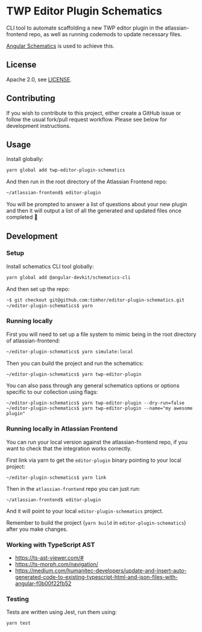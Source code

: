 # TWP Editor Plugin Schematics

CLI tool to automate scaffolding a new TWP editor plugin in the atlassian-frontend repo, as well as running codemods to update necessary files.

[Angular Schematics](https://angular.io/guide/schematics-authoring) is used to achieve this.

## License

Apache 2.0, see [LICENSE](https://github.com/timhor/editor-plugin-schematics/blob/master/LICENSE).

## Contributing

If you wish to contribute to this project, either create a GitHub issue or follow the usual fork/pull request workflow. Please see below for development instructions.

## Usage

Install globally:

```bash
yarn global add twp-editor-plugin-schematics
```

And then run in the root directory of the Atlassian Frontend repo:

```bash
~/atlassian-frontend$ editor-plugin
```

You will be prompted to answer a list of questions about your new plugin and then it will output a list of all the generated and updated files once completed 🚀

## Development

### Setup

Install schematics CLI tool globally:

```bash
yarn global add @angular-devkit/schematics-cli
```

And then set up the repo:

```bash
~$ git checkout git@github.com:timhor/editor-plugin-schematics.git
~/editor-plugin-schematics$ yarn
```

### Running locally

First you will need to set up a file system to mimic being in the root directory of atlassian-frontend:

```bash
~/editor-plugin-schematics$ yarn simulate:local
```

Then you can build the project and run the schematics:

```bash
~/editor-plugin-schematics$ yarn twp-editor-plugin
```

You can also pass through any general schematics options or options specific to our collection using flags:

```
~/editor-plugin-schematics$ yarn twp-editor-plugin --dry-run=false
~/editor-plugin-schematics$ yarn twp-editor-plugin --name="my awesome plugin"
```

### Running locally in Atlassian Frontend

You can run your local version against the atlassian-frontend repo, if you want to check that the integration works correctly.

First link via yarn to get the `editor-plugin` binary pointing to your local project:

```
~/editor-plugin-schematics$ yarn link
```

Then in the `atlassian-frontend` repo you can just run:

```
~/atlassian-frontend$ editor-plugin
```

And it will point to your local `editor-plugin-schematics` project.

Remember to build the project (`yarn build` in `editor-plugin-schematics`) after you make changes.

### Working with TypeScript AST

- <https://ts-ast-viewer.com/#>
- <https://ts-morph.com/navigation/>
- <https://medium.com/humanitec-developers/update-and-insert-auto-generated-code-to-existing-typescript-html-and-json-files-with-angular-f0b00f22fb52>

### Testing

Tests are written using Jest, run them using:

```bash
yarn test
```
